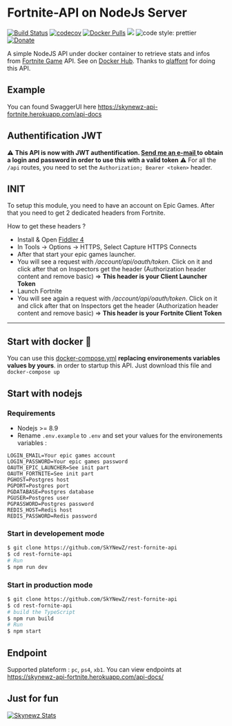 # Fortnite-API on NodeJs Server

[![Build Status](https://travis-ci.org/SkYNewZ/rest-fornite-api.svg?branch=master)](https://travis-ci.org/SkYNewZ/rest-fornite-api)
[![codecov](https://codecov.io/gh/SkYNewZ/rest-fornite-api/branch/master/graph/badge.svg)](https://codecov.io/gh/SkYNewZ/rest-fornite-api)
[![Docker Pulls](https://img.shields.io/docker/pulls/skynewz/fortnite-api.svg)](https://hub.docker.com/r/skynewz/fortnite-api/)
[![](https://images.microbadger.com/badges/version/skynewz/fortnite-api.svg)](https://microbadger.com/images/skynewz/fortnite-api "Get your own version badge on microbadger.com")
![code style: prettier](https://img.shields.io/badge/code_style-prettier-ff69b4.svg)
[![Donate](https://img.shields.io/badge/Donate-PayPal-green.svg)](https://www.paypal.me/QLemaire/2)

A simple NodeJS API under docker container to retrieve stats and infos from [Fortnite Game](https://www.epicgames.com/fortnite/fr/home) API.
See on [Docker Hub](https://hub.docker.com/r/skynewz/fortnite-api/).
Thanks to [qlaffont](https://github.com/qlaffont/fortnite-api) for doing this API.

## Example

You can found SwaggerUI here https://skynewz-api-fortnite.herokuapp.com/api-docs

## Authentification JWT
:warning: **This API is now with JWT authentification. [Send me an e-mail ](mailto:quentin@lemairepro.fr) to obtain a login and password in order to use this with a valid token** :warning:
For all the `/api` routes, you need to set the `Authorization; Bearer <token>` header.

## INIT

To setup this module, you need to have an account on Epic Games. After that you need to get 2 dedicated headers from Fortnite.

How to get these headers ?

* Install & Open [Fiddler 4](https://www.telerik.com/download/fiddler)
* In Tools -> Options -> HTTPS, Select Capture HTTPS Connects
* After that start your epic games launcher.
* You will see a request with _/account/api/oauth/token_. Click on it and click after that on Inspectors get the header (Authorization header content and remove basic) => **This header is your Client Launcher Token**
* Launch Fortnite
* You will see again a request with _/account/api/oauth/token_. Click on it and click after that on Inspectors get the header (Authorization header content and remove basic) => **This header is your Fortnite Client Token**

---

## Start with docker :whale:

You can use this [docker-compose.yml](https://github.com/SkYNewZ/rest-fornite-api/blob/master/docker-compose.yml) **replacing environements variables values by yours**. in order to startup this API.
Just download this file and `docker-compose up`

## Start with nodejs

### Requirements

* Nodejs >= 8.9
* Rename `.env.example` to `.env` and set your values for the environements variables :
```
LOGIN_EMAIL=Your epic games account
LOGIN_PASSWORD=Your epic games password
OAUTH_EPIC_LAUNCHER=See init part
OAUTH_FORTNITE=See init part
PGHOST=Postgres host
PGPORT=Postgres port
PGDATABASE=Postgres database
PGUSER=Postgres user
PGPASSWORD=Postgres password
REDIS_HOST=Redis host
REDIS_PASSWORD=Redis password
```

### Start in developement mode

```bash
$ git clone https://github.com/SkYNewZ/rest-fornite-api
$ cd rest-fornite-api
# Run
$ npm run dev
```

### Start in production mode

```bash
$ git clone https://github.com/SkYNewZ/rest-fornite-api
$ cd rest-fornite-api
# build the TypeScript
$ npm run build
# Run
$ npm start
```

## Endpoint

Supported plateform : `pc`, `ps4`, `xb1`.
You can view endpoints at https://skynewz-api-fortnite.herokuapp.com/api-docs/

## Just for fun

[![Skynewz Stats](https://signature.stats-fortnite.com/pc/skynewz/signature.png)](https://stats-fortnite.com/battleroyale/profil/skynewz/pc)
